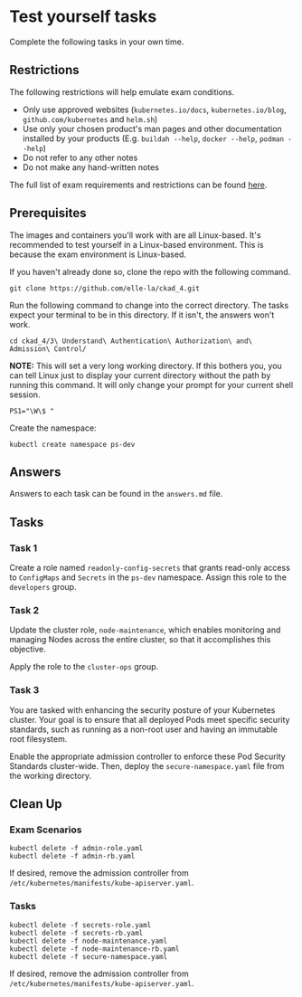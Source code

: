 # Test yourself tasks

Complete the following tasks in your own time.

## Restrictions

The following restrictions will help emulate exam conditions.

- Only use approved websites (`kubernetes.io/docs`, `kubernetes.io/blog`, `github.com/kubernetes` and `helm.sh`)
- Use only your chosen product's man pages and other documentation installed by your products (E.g. `buildah --help`, `docker --help`, `podman --help`)
- Do not refer to any other notes
- Do not make any hand-written notes

The full list of exam requirements and restrictions can be found [here](https://docs.linuxfoundation.org/tc-docs/certification/lf-handbook2/exam-rules-and-policies).

## Prerequisites

The images and containers you'll work with are all Linux-based. It's recommended to test yourself in a Linux-based environment. This is because the exam environment is Linux-based.

If you haven't already done so, clone the repo with the following command.

```
git clone https://github.com/elle-la/ckad_4.git
```

Run the following command to change into the correct directory. The tasks expect your terminal to be in this directory. If it isn't, the answers won't work.

```
cd ckad_4/3\ Understand\ Authentication\ Authorization\ and\ Admission\ Control/
```

**NOTE:** This will set a very long working directory. If this bothers you, you can tell Linux just to display your current directory without the path by running this command. It will only change your prompt for your current shell session.

```
PS1="\W\$ "
```

Create the namespace:

```
kubectl create namespace ps-dev
```

## Answers

Answers to each task can be found in the `answers.md` file.

## Tasks

### Task 1

Create a role named `readonly-config-secrets` that grants read-only access to `ConfigMaps` and `Secrets` in the `ps-dev` namespace. Assign this role to the `developers` group.

### Task 2

Update the cluster role, `node-maintenance`, which enables monitoring and managing Nodes across the entire cluster, so that it  accomplishes this objective.

Apply the role to the `cluster-ops` group.

### Task 3

You are tasked with enhancing the security posture of your Kubernetes cluster. Your goal is to ensure that all deployed Pods meet specific security standards, such as running as a non-root user and having an immutable root filesystem.

Enable the appropriate admission controller to enforce these Pod Security Standards cluster-wide. Then, deploy the `secure-namespace.yaml` file from the working directory.

## Clean Up

### Exam Scenarios

```
kubectl delete -f admin-role.yaml
kubectl delete -f admin-rb.yaml
```

If desired, remove the admission controller from `/etc/kubernetes/manifests/kube-apiserver.yaml`.

### Tasks

```
kubectl delete -f secrets-role.yaml
kubectl delete -f secrets-rb.yaml
kubectl delete -f node-maintenance.yaml
kubectl delete -f node-maintenance-rb.yaml
kubectl delete -f secure-namespace.yaml
```

If desired, remove the admission controller from `/etc/kubernetes/manifests/kube-apiserver.yaml`.
